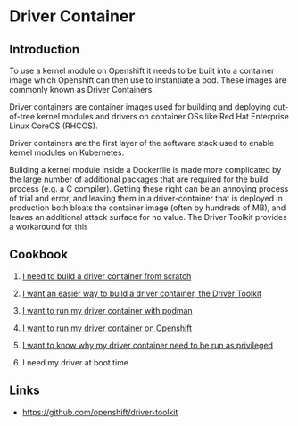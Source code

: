 # Driver Container

## Introduction

To use a kernel module on Openshift it needs to be built into a container image which Openshift can then use to instantiate a pod. These images are commonly known as Driver Containers. 

Driver containers are container images used for building and deploying out-of-tree kernel modules and drivers on container OSs like Red Hat Enterprise Linux CoreOS (RHCOS).

Driver containers are the first layer of the software stack used to enable kernel modules on Kubernetes.

Building a kernel module inside a Dockerfile is made more complicated by the large number of additional packages that are required for the build process (e.g. a C compiler). Getting these right can be an annoying process of trial and error, and leaving them in a driver-container that is deployed in production both bloats the container image (often by hundreds of MB), and leaves an additional attack surface for no value. The Driver Toolkit provides a workaround for this



## Cookbook

1. [I need to build a driver container from scratch](driver_container_hard_way.md)

1. [I want an easier way to build a driver container, the Driver Toolkit](driver_container_easy_way.md)

1. [I want to run my driver container with podman](driver_container_running.md)

1. [I want to run my driver container on Openshift](../kmm/README.md)

1. [I want to know why my driver container need to be run as privileged](Q_why_privileged.md)

1. I need my driver at boot time

## Links
* https://github.com/openshift/driver-toolkit
